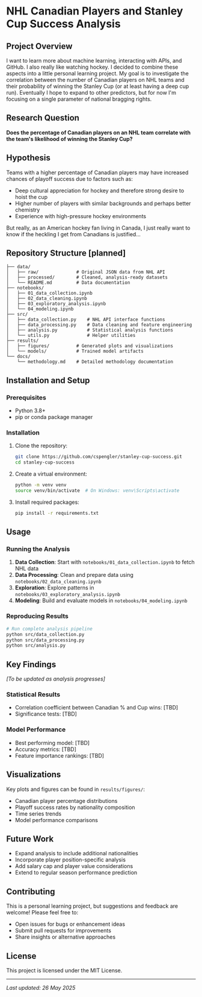 # NHL Canadian Players and Stanley Cup Success Analysis

## Project Overview

I want to learn more about machine learning, interacting with APIs, and GitHub. I also really like watching hockey. I decided to combine these aspects into a little personal learning project. My goal is to investigate the correlation between the number of Canadian players on NHL teams and their probability of winning the Stanley Cup (or at least having a deep cup run). Eventually I hope to expand to other predictors, but for now I'm focusing on a single parameter of national bragging rights.

## Research Question

**Does the percentage of Canadian players on an NHL team correlate with the team's likelihood of winning the Stanley Cup?**

## Hypothesis

Teams with a higher percentage of Canadian players may have increased chances of playoff success due to factors such as:
- Deep cultural appreciation for hockey and therefore strong desire to hoist the cup
- Higher number of players with similar backgrounds and perhaps better chemistry
- Experience with high-pressure hockey environments

But really, as an American hockey fan living in Canada, I just really want to know if the heckling I get from Canadians is justified...

## Repository Structure [planned]

```
├── data/
│   ├── raw/              # Original JSON data from NHL API
│   ├── processed/        # Cleaned, analysis-ready datasets
│   └── README.md         # Data documentation
├── notebooks/
│   ├── 01_data_collection.ipynb
│   ├── 02_data_cleaning.ipynb
│   ├── 03_exploratory_analysis.ipynb
│   └── 04_modeling.ipynb
├── src/
│   ├── data_collection.py    # NHL API interface functions
│   ├── data_processing.py    # Data cleaning and feature engineering
│   ├── analysis.py           # Statistical analysis functions
│   └── utils.py              # Helper utilities
├── results/
│   ├── figures/          # Generated plots and visualizations
│   └── models/           # Trained model artifacts
└── docs/
    └── methodology.md    # Detailed methodology documentation
```

## Installation and Setup

### Prerequisites
- Python 3.8+
- pip or conda package manager

### Installation
1. Clone the repository:
   ```bash
   git clone https://github.com/cspengler/stanley-cup-success.git
   cd stanley-cup-success
   ```

2. Create a virtual environment:
   ```bash
   python -m venv venv
   source venv/bin/activate  # On Windows: venv\Scripts\activate
   ```

3. Install required packages:
   ```bash
   pip install -r requirements.txt
   ```

## Usage

### Running the Analysis
1. **Data Collection**: Start with `notebooks/01_data_collection.ipynb` to fetch NHL data
2. **Data Processing**: Clean and prepare data using `notebooks/02_data_cleaning.ipynb`
3. **Exploration**: Explore patterns in `notebooks/03_exploratory_analysis.ipynb`
4. **Modeling**: Build and evaluate models in `notebooks/04_modeling.ipynb`

### Reproducing Results
```bash
# Run complete analysis pipeline
python src/data_collection.py
python src/data_processing.py
python src/analysis.py
```

## Key Findings

*[To be updated as analysis progresses]*

### Statistical Results
- Correlation coefficient between Canadian % and Cup wins: [TBD]
- Significance tests: [TBD]

### Model Performance
- Best performing model: [TBD]
- Accuracy metrics: [TBD]
- Feature importance rankings: [TBD]

## Visualizations

Key plots and figures can be found in `results/figures/`:
- Canadian player percentage distributions
- Playoff success rates by nationality composition
- Time series trends
- Model performance comparisons

## Future Work

- Expand analysis to include additional nationalities
- Incorporate player position-specific analysis
- Add salary cap and player value considerations
- Extend to regular season performance prediction

## Contributing

This is a personal learning project, but suggestions and feedback are welcome! Please feel free to:
- Open issues for bugs or enhancement ideas
- Submit pull requests for improvements
- Share insights or alternative approaches

## License

This project is licensed under the MIT License.

---

*Last updated: 26 May 2025*
